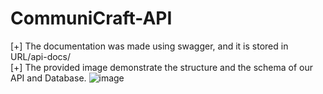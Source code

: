 ﻿# CommuniCraft-API
[+] The documentation was made using  swagger, and it is stored in URL/api-docs/ <br>
[+] The provided image demonstrate the structure and the schema of our API and Database.
![image](https://github.com/engkareeem/CommuniCraft-API/assets/54283555/359c2464-03b2-4b15-b264-fc8d07b9fe46)
